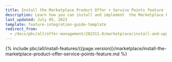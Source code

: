 ```yaml
---
title: Install the Marketplace Product Offer + Service Points feature
description: Learn how you can install and implement  the Marketplace Product Offer + Service Points feature in to your Spryker Unified Commerce project.    
last_updated: July 05, 2023
template: feature-integration-guide-template
redirect_from:
  - /docs/pbc/all/offer-management/202311.0/marketplace/install-and-upgrade/install-the-marketplace-product-offer-service-points-feature.html
---
```


{% include pbc/all/install-features/{{page.version}}/marketplace/install-the-marketplace-product-offer-service-points-feature.md %} <!-- To edit, see /_includes/pbc/all/install-features/202311.0/marketplace/install-the-marketplace-product-offer-service-points-feature.md -->
